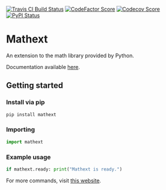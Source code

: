 [![Travis CI Build Status](https://img.shields.io/travis/com/Richienb/mathext/master.svg?style=for-the-badge)](https://travis-ci.com/Richienb/mathext)
[![CodeFactor Score](https://www.codefactor.io/repository/github/richienb/mathext/badge?style=for-the-badge)](https://www.codefactor.io/repository/github/richienb/mathext)
[![Codecov Score](https://img.shields.io/codecov/c/github/Richienb/mathext/master.svg?style=for-the-badge)](https://codecov.io/gh/Richienb/mathext)
[![PyPI Status](https://img.shields.io/pypi/status/mathext.svg?style=for-the-badge)](https://pypi.org/project/mathext)

# Mathext

An extension to the math library provided by Python.

Documentation available [here](https://mathext.richie-bendall.ml/).

## Getting started

### Install via pip
```sh
pip install mathext
```

### Importing
```py
import mathext
```

### Example usage
```py
if mathext.ready: print("Mathext is ready.")
```

For more commands, visit [this website](https://mathext.richie-bendall.ml/commands/mathext.html).

